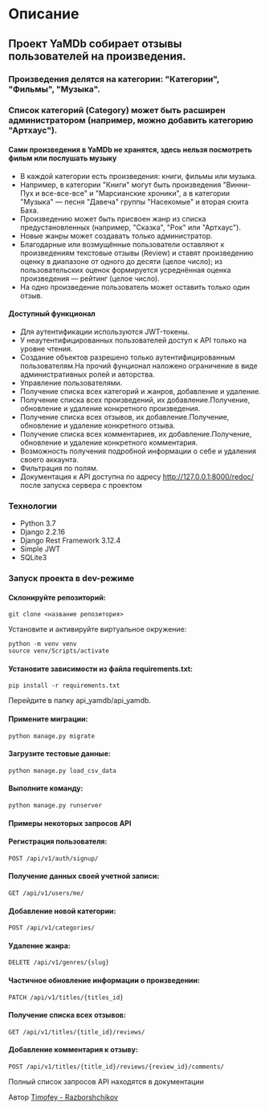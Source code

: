 # Описание
## Проект YaMDb собирает отзывы пользователей на произведения.
### Произведения делятся на категории: "Категории", "Фильмы", "Музыка".
### Список категорий (Category) может быть расширен администратором (например, можно добавить категорию "Артхаус").

#### Сами произведения в YaMDb не хранятся, здесь нельзя посмотреть фильм или послушать музыку
- В каждой категории есть произведения: книги, фильмы или музыка. 
- Например, в категории "Книги" могут быть произведения "Винни-Пух и все-все-все" и "Марсианские хроники", а в категории "Музыка" — песня "Давеча" группы "Насекомые" и вторая сюита Баха.
- Произведению может быть присвоен жанр из списка предустановленных (например, "Сказка", "Рок" или "Артхаус").
- Новые жанры может создавать только администратор. 
- Благодарные или возмущённые пользователи оставляют к произведениям текстовые отзывы (Review) и ставят произведению оценку в диапазоне от одного до десяти (целое число); из пользовательских оценок формируется усреднённая оценка произведения — рейтинг (целое число). 
- На одно произведение пользователь может оставить только один отзыв.

#### Доступный функционал
- Для аутентификации используются JWT-токены.
- У неаутентифицированных пользователей доступ к API только на уровне чтения.
- Создание объектов разрешено только аутентифицированным пользователям.На прочий фунционал наложено ограничение в виде административных ролей и авторства.
- Управление пользователями.
- Получение списка всех категорий и жанров, добавление и удаление.
- Получение списка всех произведений, их добавление.Получение, обновление и удаление конкретного произведения.
- Получение списка всех отзывов, их добавление.Получение, обновление и удаление конкретного отзыва.
- Получение списка всех комментариев, их добавление.Получение, обновление и удаление конкретного комментария.
- Возможность получения подробной информации о себе и удаления своего аккаунта.
- Фильтрация по полям.
- Документация к API доступна по адресу http://127.0.0.1:8000/redoc/ после запуска сервера с проектом
### Технологии
- Python 3.7
- Django 2.2.16
- Django Rest Framework 3.12.4
- Simple JWT
- SQLite3

### Запуск проекта в dev-режиме

#### Склонируйте репозиторий:
```
git clone <название репозитория>
```
Установите и активируйте виртуальное окружение:
```
python -m venv venv
source venv/Scripts/activate
```
#### Установите зависимости из файла requirements.txt:
```
pip install -r requirements.txt
```
Перейдите в папку api_yamdb/api_yamdb.

#### Примените миграции:
```
python manage.py migrate
```

#### Загрузите тестовые данные:
```
python manage.py load_csv_data
```
#### Выполните команду:
```
python manage.py runserver
```

#### Примеры некоторых запросов API

#### Регистрация пользователя:
```
POST /api/v1/auth/signup/
```
#### Получение данных своей учетной записи:
```
GET /api/v1/users/me/
```
#### Добавление новой категории:
```
POST /api/v1/categories/
```
#### Удаление жанра:
```
DELETE /api/v1/genres/{slug}
```
#### Частичное обновление информации о произведении:
```
PATCH /api/v1/titles/{titles_id}
```
#### Получение списка всех отзывов:
```
GET /api/v1/titles/{title_id}/reviews/
```
#### Добавление комментария к отзыву:
```
POST /api/v1/titles/{title_id}/reviews/{review_id}/comments/
```
Полный список запросов API находятся в документации

Автор
[Timofey - Razborshchikov](https://github.com/Timofey3085)
